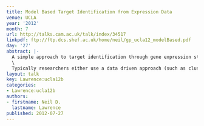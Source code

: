 ```yaml
---
title: Model Based Target Identification from Expression Data
venue: UCLA
year: '2012'
month: 7
url: http://talks.cam.ac.uk/talk/index/34517
linkpdf: ftp://ftp.dcs.shef.ac.uk/home/neil/gp_ucla12_modelBased.pdf
day: '27'
abstract: |-
  A simple approach to target identification through gene expression studies has been to cluster the expression profiles and look for coregulated genes within clusters. Within systems biology mechanistic models of gene expression are typically constructed through differential equations. mRNA’s production is taken to be proportional to transcription factor activity (with the proportionality given by the sensitivity) and the mRNA is assumed to decay at a particular rate. The assumption that coregulated genes have similar profiles is equivalent to assuming both the decay and the sensitivity are high.\
  \
  Typically researchers either use a data driven approach (such as clustering) or a model based approach (such as differential equations). In this talk we advocate hybrid techniques which have aspects of the mechanistic and data driven models. We combine simple differential equation models with Gaussian process priors to make probabilistic models with mechanistic underpinnings. We show applications in target identification from mRNA measurements.
layout: talk
key: Lawrence:ucla12b
categories:
- Lawrence:ucla12b
authors:
- firstname: Neil D.
  lastname: Lawrence
published: 2012-07-27
---
```


